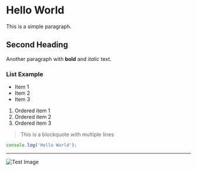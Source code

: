 # Hello World

This is a simple paragraph.

## Second Heading

Another paragraph with **bold** and *italic* text.

### List Example

- Item 1
- Item 2
- Item 3

1. Ordered item 1
2. Ordered item 2
3. Ordered item 3

> This is a blockquote
> with multiple lines

```javascript
console.log('Hello World');
```

---

![Test Image](https://example.com/image.jpg "Image Title")